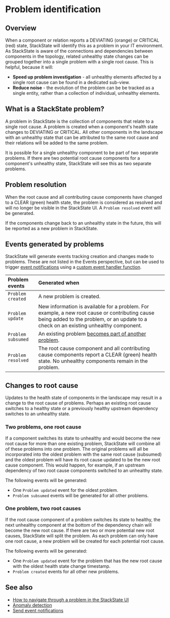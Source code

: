 # Problem identification

## Overview

When a component or relation reports a DEVIATING (orange) or CRITICAL (red) state, StackState will identify this as a problem in your IT environment. As StackState is aware of the connections and dependencies between components in the topology, related unhealthy state changes can be grouped together into a single problem with a single root cause. This is helpful, because it will:

- **Speed up problem investigation** - all unhealthy elements affected by a single root cause can be found in a dedicated sub-view.
- **Reduce noise** - the evolution of the problem can be be tracked as a single entity, rather than a collection of individual, unhealthy elements.

## What is a StackState problem?

A problem in StackState is the collection of components that relate to a single root cause. A problem is created when a component's health state changes to DEVIATING or CRITICAL. All other components in the landscape with an unhealthy state that can be attributed to the same root cause and their relations will be added to the same problem. 

It is possible for a single unhealthy component to be part of two separate problems. If there are two potential root cause components for a component's unhealthy state, StackState will see this as two separate problems. 

## Problem resolution

When the root cause and all contributing cause components have changed to a CLEAR (green) health state, the problem is considered as resolved and will no longer be visible in the StackState UI. A `Problem resolved` event will be generated.

If the components change back to an unhealthy state in the future, this will be reported as a new problem in StackState.

## Events generated by problems

StackState will generate events tracking creation and changes made to problems. These are not listed in the Events perspective, but can be used to trigger [event notifications](/use/health-state-and-event-notifications/send-event-notifications.md) using a [custom event handler function](/configure/topology/event-handlers.md).

| Problem events | Generated when |
|:---|:---|
| `Problem created` | A new problem is created. |
| `Problem update` | New information is available for a problem. For example, a new root cause or contributing cause being added to the problem, or an update to a check on an existing unhealthy component. |
| `Problem subsumed` | An existing problem [becomes part of another problem](#two-problems-one-root-cause). |
| `Problem resolved` | The root cause component and all contributing cause components report a CLEAR (green) health state. No unhealthy components remain in the problem. |


## Changes to root cause

Updates to the health state of components in the landscape may result in a change to the root cause of problems. Perhaps an existing root cause switches to a healthy state or a previously healthy upstream dependency switches to an unhealthy state. 

### Two problems, one root cause

If a component switches its state to unhealthy and would become the new root cause for more than one existing problem, StackState will combine all of these problems into one problem. The original problems will all be incorporated into the oldest problem with the same root cause (subsumed) and the oldest problem will have its root cause updated to be the new root cause component. This would happen, for example, if an upstream dependency of two root cause components switched to an unhealthy state.

The following events will be generated:
- One `Problem updated` event for the oldest problem.
- `Problem subsumed` events will be generated for all other problems.

### One problem, two root causes

If the root cause component of a problem switches its state to healthy, the next unhealthy component at the bottom of the dependency chain will become the new root cause. If there are two or more potential new root causes, StackState will split the problem. As each problem can only have one root cause, a new problem will be created for each potential root cause. 

The following events will be generated:
- One `Problem updated` event for the problem that has the new root cause with the oldest health state change timestamp. 
- `Problem created` events for all other new problems.

## See also

- [How to navigate through a problem in the StackState UI](/use/problem-investigation/problem_navigation.md)
- [Anomaly detection](/use/introduction-to-stackstate/anomaly-detection.md)
- [Send event notifications](/use/health-state-and-event-notifications/send-event-notifications.md)